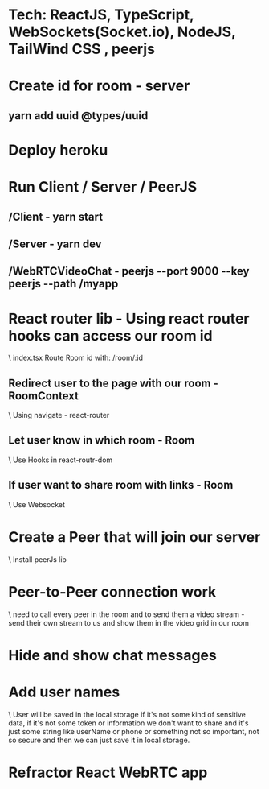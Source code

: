 # Tech: ReactJS, TypeScript, WebSockets(Socket.io), NodeJS, TailWind CSS , peerjs
# Create id for room - server
## yarn add uuid @types/uuid
# Deploy heroku

# Run Client / Server / PeerJS
## /Client - yarn start
## /Server - yarn dev
## /WebRTCVideoChat - peerjs --port 9000 --key peerjs --path /myapp

# React router lib - Using react router hooks can access our room id
\\ index.tsx Route Room id with: /room/:id

## Redirect user to the page with our room  - RoomContext
\\ Using navigate - react-router

## Let user know in which room - Room
\\ Use Hooks in react-routr-dom

## If user want to share room with links - Room
\\ Use Websocket

# Create a Peer that will join our server
\\ Install peerJs lib

# Peer-to-Peer connection work
\\ need to call every peer in the room and to send them a video stream - send their own stream to us and show them in the video grid in our room

# Hide and show chat messages

# Add user names
\\ User will be saved in the local storage if it's not some kind of sensitive data, if it's not some token or information we don't want to share and it's just some string like userName or phone or something not so important, not so secure and then we can just save  it in local storage.

# Refractor React WebRTC app
